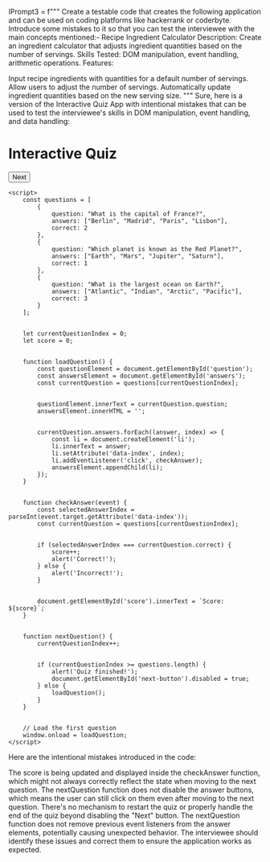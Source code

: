 IPrompt3 = f""" Create a testable code that creates the following application and can be used on coding platforms like hackerrank or coderbyte. Introduce some mistakes to it so that you can test the interviewee with the main concepts mentioned:- Recipe Ingredient Calculator Description: Create an ingredient calculator that adjusts ingredient quantities based on the number of servings. Skills Tested: DOM manipulation, event handling, arithmetic operations. Features:

Input recipe ingredients with quantities for a default number of servings.
Allow users to adjust the number of servings.
Automatically update ingredient quantities based on the new serving size. """
Sure, here is a version of the Interactive Quiz App with intentional mistakes that can be used to test the interviewee's skills in DOM manipulation, event handling, and data handling:

<!DOCTYPE html>
<html lang="en">
<head>
    <meta charset="UTF-8">
    <meta name="viewport" content="width=device-width, initial-scale=1.0">
    <title>Interactive Quiz App</title>
</head>
<body>
    <div id="quiz-container">
        <h1>Interactive Quiz</h1>
        <div id="question-container">
            <p id="question"></p>
            <ul id="answers">
                <!-- Answers will be dynamically inserted here -->
            </ul>
        </div>
        <button id="next-button" onclick="nextQuestion()">Next</button>
        <p id="score"></p>
    </div>


    <script>
        const questions = [
            {
                question: "What is the capital of France?",
                answers: ["Berlin", "Madrid", "Paris", "Lisbon"],
                correct: 2
            },
            {
                question: "Which planet is known as the Red Planet?",
                answers: ["Earth", "Mars", "Jupiter", "Saturn"],
                correct: 1
            },
            {
                question: "What is the largest ocean on Earth?",
                answers: ["Atlantic", "Indian", "Arctic", "Pacific"],
                correct: 3
            }
        ];


        let currentQuestionIndex = 0;
        let score = 0;


        function loadQuestion() {
            const questionElement = document.getElementById('question');
            const answersElement = document.getElementById('answers');
            const currentQuestion = questions[currentQuestionIndex];


            questionElement.innerText = currentQuestion.question;
            answersElement.innerHTML = '';


            currentQuestion.answers.forEach((answer, index) => {
                const li = document.createElement('li');
                li.innerText = answer;
                li.setAttribute('data-index', index);
                li.addEventListener('click', checkAnswer);
                answersElement.appendChild(li);
            });
        }


        function checkAnswer(event) {
            const selectedAnswerIndex = parseInt(event.target.getAttribute('data-index'));
            const currentQuestion = questions[currentQuestionIndex];


            if (selectedAnswerIndex === currentQuestion.correct) {
                score++;
                alert('Correct!');
            } else {
                alert('Incorrect!');
            }


            document.getElementById('score').innerText = `Score: ${score}`;
        }


        function nextQuestion() {
            currentQuestionIndex++;


            if (currentQuestionIndex >= questions.length) {
                alert('Quiz finished!');
                document.getElementById('next-button').disabled = true;
            } else {
                loadQuestion();
            }
        }


        // Load the first question
        window.onload = loadQuestion;
    </script>
</body>
</html>
Here are the intentional mistakes introduced in the code:

The score is being updated and displayed inside the checkAnswer function, which might not always correctly reflect the state when moving to the next question.
The nextQuestion function does not disable the answer buttons, which means the user can still click on them even after moving to the next question.
There's no mechanism to restart the quiz or properly handle the end of the quiz beyond disabling the "Next" button.
The nextQuestion function does not remove previous event listeners from the answer elements, potentially causing unexpected behavior.
The interviewee should identify these issues and correct them to ensure the application works as expected.
